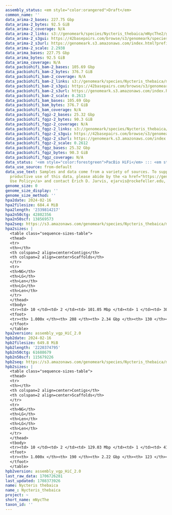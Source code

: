 ```yaml
---
assembly_status: <em style="color:orangered">Draft</em>
common_name: ''
data_arima-2_bases: 227.75 Gbp
data_arima-2_bytes: 92.5 GiB
data_arima-2_coverage: N/A
data_arima-2_links: s3://genomeark/species/Nycteris_thebaica/mNycThe2/genomic_data/arima/<br>
data_arima-2_s3gui: https://42basepairs.com/browse/s3/genomeark/species/Nycteris_thebaica/mNycThe2/genomic_data/arima/
data_arima-2_s3url: https://genomeark.s3.amazonaws.com/index.html?prefix=species/Nycteris_thebaica/mNycThe2/genomic_data/arima/
data_arima-2_scale: 2.2938
data_arima_bases: 227.75 Gbp
data_arima_bytes: 92.5 GiB
data_arima_coverage: N/A
data_pacbiohifi_bam-2_bases: 105.69 Gbp
data_pacbiohifi_bam-2_bytes: 376.7 GiB
data_pacbiohifi_bam-2_coverage: N/A
data_pacbiohifi_bam-2_links: s3://genomeark/species/Nycteris_thebaica/mNycThe2/genomic_data/pacbio_hifi/<br>
data_pacbiohifi_bam-2_s3gui: https://42basepairs.com/browse/s3/genomeark/species/Nycteris_thebaica/mNycThe2/genomic_data/pacbio_hifi/
data_pacbiohifi_bam-2_s3url: https://genomeark.s3.amazonaws.com/index.html?prefix=species/Nycteris_thebaica/mNycThe2/genomic_data/pacbio_hifi/
data_pacbiohifi_bam-2_scale: 0.2613
data_pacbiohifi_bam_bases: 105.69 Gbp
data_pacbiohifi_bam_bytes: 376.7 GiB
data_pacbiohifi_bam_coverage: N/A
data_pacbiohifi_fqgz-2_bases: 25.32 Gbp
data_pacbiohifi_fqgz-2_bytes: 90.3 GiB
data_pacbiohifi_fqgz-2_coverage: N/A
data_pacbiohifi_fqgz-2_links: s3://genomeark/species/Nycteris_thebaica/mNycThe2/genomic_data/pacbio_hifi/<br>
data_pacbiohifi_fqgz-2_s3gui: https://42basepairs.com/browse/s3/genomeark/species/Nycteris_thebaica/mNycThe2/genomic_data/pacbio_hifi/
data_pacbiohifi_fqgz-2_s3url: https://genomeark.s3.amazonaws.com/index.html?prefix=species/Nycteris_thebaica/mNycThe2/genomic_data/pacbio_hifi/
data_pacbiohifi_fqgz-2_scale: 0.2612
data_pacbiohifi_fqgz_bases: 25.32 Gbp
data_pacbiohifi_fqgz_bytes: 90.3 GiB
data_pacbiohifi_fqgz_coverage: N/A
data_status: '<em style="color:forestgreen">PacBio HiFi</em> ::: <em style="color:forestgreen">Arima</em>'
data_use_source: from-default
data_use_text: Samples and data come from a variety of sources. To support fair and
  productive use of this data, please abide by the <a href="https://genome10k.soe.ucsc.edu/data-use-policies/">Data
  Use Policy</a> and contact Erich D. Jarvis, ejarvis@rockefeller.edu, with any questions.
genome_size: 0
genome_size_display: ''
genome_size_method: ''
hpa2date: 2024-02-16
hpa2filesize: 684.4 MiB
hpa2length: '2339814217'
hpa2n50ctg: 42802356
hpa2n50scf: 138569573
hpa2seq: https://s3.amazonaws.com/genomeark/species/Nycteris_thebaica/mNycThe2/assembly_vgp_HiC_2.0/mNycThe2.HiC.hap1.20240216.fasta.gz
hpa2sizes: |
  <table class="sequence-sizes-table">
  <thead>
  <tr>
  <th></th>
  <th colspan=2 align=center>Contigs</th>
  <th colspan=2 align=center>Scaffolds</th>
  </tr>
  <tr>
  <th>NG</th>
  <th>LG</th>
  <th>Len</th>
  <th>LG</th>
  <th>Len</th>
  </tr>
  </thead>
  <tbody>
  <tr><td> 10 </td><td> 2 </td><td> 101.05 Mbp </td><td> 1 </td><td> 308.43 Mbp </td></tr><tr><td> 20 </td><td> 5 </td><td> 85.43 Mbp </td><td> 2 </td><td> 233.56 Mbp </td></tr><tr><td> 30 </td><td> 8 </td><td> 76.43 Mbp </td><td> 3 </td><td> 186.03 Mbp </td></tr><tr><td> 40 </td><td> 11 </td><td> 50.50 Mbp </td><td> 5 </td><td> 174.50 Mbp </td></tr><tr style="background-color:#cccccc;"><td> 50 </td><td> 16 </td><td style="background-color:#88ff88;"> 42.80 Mbp </td><td> 6 </td><td style="background-color:#88ff88;"> 138.57 Mbp </td></tr><tr><td> 60 </td><td> 22 </td><td> 36.60 Mbp </td><td> 8 </td><td> 133.77 Mbp </td></tr><tr><td> 70 </td><td> 29 </td><td> 27.52 Mbp </td><td> 10 </td><td> 113.59 Mbp </td></tr><tr><td> 80 </td><td> 39 </td><td> 22.02 Mbp </td><td> 12 </td><td> 95.09 Mbp </td></tr><tr><td> 90 </td><td> 53 </td><td> 11.80 Mbp </td><td> 15 </td><td> 72.39 Mbp </td></tr><tr><td> 100 </td><td> 208 </td><td> 16.73 Kbp </td><td> 130 </td><td> 16.73 Kbp </td></tr></tbody>
  <tfoot>
  <tr><th> 1.000x </th><th> 208 </th><th> 2.34 Gbp </th><th> 130 </th><th> 2.34 Gbp </th></tr>
  </tfoot>
  </table>
hpa2version: assembly_vgp_HiC_2.0
hpb2date: 2024-02-16
hpb2filesize: 649.8 MiB
hpb2length: '2220374795'
hpb2n50ctg: 61688679
hpb2n50scf: 115679226
hpb2seq: https://s3.amazonaws.com/genomeark/species/Nycteris_thebaica/mNycThe2/assembly_vgp_HiC_2.0/mNycThe2.HiC.hap2.20240216.fasta.gz
hpb2sizes: |
  <table class="sequence-sizes-table">
  <thead>
  <tr>
  <th></th>
  <th colspan=2 align=center>Contigs</th>
  <th colspan=2 align=center>Scaffolds</th>
  </tr>
  <tr>
  <th>NG</th>
  <th>LG</th>
  <th>Len</th>
  <th>LG</th>
  <th>Len</th>
  </tr>
  </thead>
  <tbody>
  <tr><td> 10 </td><td> 2 </td><td> 129.03 Mbp </td><td> 1 </td><td> 416.42 Mbp </td></tr><tr><td> 20 </td><td> 4 </td><td> 111.18 Mbp </td><td> 2 </td><td> 137.95 Mbp </td></tr><tr><td> 30 </td><td> 6 </td><td> 97.24 Mbp </td><td> 3 </td><td> 137.87 Mbp </td></tr><tr><td> 40 </td><td> 9 </td><td> 78.81 Mbp </td><td> 5 </td><td> 133.77 Mbp </td></tr><tr style="background-color:#cccccc;"><td> 50 </td><td> 12 </td><td style="background-color:#88ff88;"> 61.69 Mbp </td><td> 7 </td><td style="background-color:#88ff88;"> 115.68 Mbp </td></tr><tr><td> 60 </td><td> 16 </td><td> 49.13 Mbp </td><td> 9 </td><td> 106.54 Mbp </td></tr><tr><td> 70 </td><td> 21 </td><td> 39.57 Mbp </td><td> 11 </td><td> 102.85 Mbp </td></tr><tr><td> 80 </td><td> 28 </td><td> 26.86 Mbp </td><td> 13 </td><td> 95.32 Mbp </td></tr><tr><td> 90 </td><td> 43 </td><td> 9.50 Mbp </td><td> 16 </td><td> 74.88 Mbp </td></tr><tr><td> 100 </td><td> 190 </td><td> 12.00 Kbp </td><td> 123 </td><td> 12.00 Kbp </td></tr></tbody>
  <tfoot>
  <tr><th> 1.000x </th><th> 190 </th><th> 2.22 Gbp </th><th> 123 </th><th> 2.22 Gbp </th></tr>
  </tfoot>
  </table>
hpb2version: assembly_vgp_HiC_2.0
last_raw_data: 1706726281
last_updated: 1708373926
name: Nycteris thebaica
name_: Nycteris_thebaica
project: ~
short_name: mNycThe
taxon_id: ''
---
```

